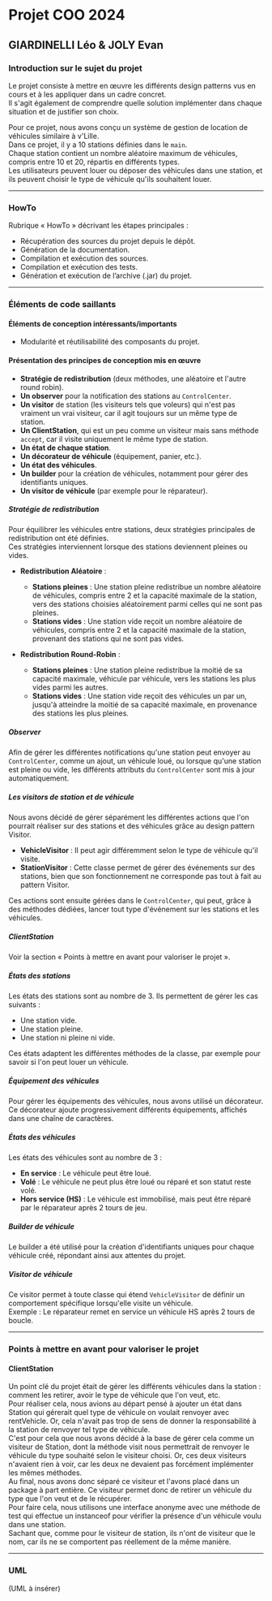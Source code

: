 # Projet COO 2024

## GIARDINELLI Léo & JOLY Evan

### Introduction sur le sujet du projet

Le projet consiste à mettre en œuvre les différents design patterns vus en cours et à les appliquer dans un cadre concret.  
Il s'agit également de comprendre quelle solution implémenter dans chaque situation et de justifier son choix.

Pour ce projet, nous avons conçu un système de gestion de location de véhicules similaire à v'Lille.  
Dans ce projet, il y a 10 stations définies dans le `main`.  
Chaque station contient un nombre aléatoire maximum de véhicules, compris entre 10 et 20, répartis en différents types.  
Les utilisateurs peuvent louer ou déposer des véhicules dans une station, et ils peuvent choisir le type de véhicule qu'ils souhaitent louer.

---

### HowTo

Rubrique « HowTo » décrivant les étapes principales :
- Récupération des sources du projet depuis le dépôt.
- Génération de la documentation.
- Compilation et exécution des sources.
- Compilation et exécution des tests.
- Génération et exécution de l’archive (.jar) du projet.

---

### Éléments de code saillants

#### Éléments de conception intéressants/importants

- Modularité et réutilisabilité des composants du projet.

#### Présentation des principes de conception mis en œuvre

- **Stratégie de redistribution** (deux méthodes, une aléatoire et l'autre round robin).
- **Un observer** pour la notification des stations au `ControlCenter`.
- **Un visitor** de station (les visiteurs tels que voleurs) qui n'est pas vraiment un vrai visiteur, car il agit toujours sur un même type de station.
- **Un ClientStation**, qui est un peu comme un visiteur mais sans méthode `accept`, car il visite uniquement le même type de station.
- **Un état de chaque station**.
- **Un décorateur de véhicule** (équipement, panier, etc.).
- **Un état des véhicules**.
- **Un builder** pour la création de véhicules, notamment pour gérer des identifiants uniques.
- **Un visitor de véhicule** (par exemple pour le réparateur).

##### Stratégie de redistribution

Pour équilibrer les véhicules entre stations, deux stratégies principales de redistribution ont été définies.  
Ces stratégies interviennent lorsque des stations deviennent pleines ou vides.

- **Redistribution Aléatoire** :
  - **Stations pleines** : Une station pleine redistribue un nombre aléatoire de véhicules, compris entre 2 et la capacité maximale de la station, vers des stations choisies aléatoirement parmi celles qui ne sont pas pleines.
  - **Stations vides** : Une station vide reçoit un nombre aléatoire de véhicules, compris entre 2 et la capacité maximale de la station, provenant des stations qui ne sont pas vides.

- **Redistribution Round-Robin** :
  - **Stations pleines** : Une station pleine redistribue la moitié de sa capacité maximale, véhicule par véhicule, vers les stations les plus vides parmi les autres.
  - **Stations vides** : Une station vide reçoit des véhicules un par un, jusqu'à atteindre la moitié de sa capacité maximale, en provenance des stations les plus pleines.

##### Observer

Afin de gérer les différentes notifications qu'une station peut envoyer au `ControlCenter`, comme un ajout, un véhicule loué, ou lorsque qu'une station est pleine ou vide, les différents attributs du `ControlCenter` sont mis à jour automatiquement.

##### Les visitors de station et de véhicule

Nous avons décidé de gérer séparément les différentes actions que l'on pourrait réaliser sur des stations et des véhicules grâce au design pattern Visitor.

- **VehicleVisitor** : Il peut agir différemment selon le type de véhicule qu'il visite.
- **StationVisitor** : Cette classe permet de gérer des événements sur des stations, bien que son fonctionnement ne corresponde pas tout à fait au pattern Visitor.

Ces actions sont ensuite gérées dans le `ControlCenter`, qui peut, grâce à des méthodes dédiées, lancer tout type d'événement sur les stations et les véhicules.

##### ClientStation

Voir la section « Points à mettre en avant pour valoriser le projet ».

##### États des stations

Les états des stations sont au nombre de 3. Ils permettent de gérer les cas suivants :
- Une station vide.
- Une station pleine.
- Une station ni pleine ni vide.

Ces états adaptent les différentes méthodes de la classe, par exemple pour savoir si l'on peut louer un véhicule.

##### Équipement des véhicules

Pour gérer les équipements des véhicules, nous avons utilisé un décorateur.  
Ce décorateur ajoute progressivement différents équipements, affichés dans une chaîne de caractères.

##### États des véhicules

Les états des véhicules sont au nombre de 3 :
- **En service** : Le véhicule peut être loué.
- **Volé** : Le véhicule ne peut plus être loué ou réparé et son statut reste volé.
- **Hors service (HS)** : Le véhicule est immobilisé, mais peut être réparé par le réparateur après 2 tours de jeu.

##### Builder de véhicule

Le builder a été utilisé pour la création d'identifiants uniques pour chaque véhicule créé, répondant ainsi aux attentes du projet.

##### Visitor de véhicule

Ce visitor permet à toute classe qui étend `VehicleVisitor` de définir un comportement spécifique lorsqu'elle visite un véhicule.  
Exemple : Le réparateur remet en service un véhicule HS après 2 tours de boucle.

---

### Points à mettre en avant pour valoriser le projet

#### ClientStation

Un point clé du projet était de gérer les différents véhicules dans la station : comment les retirer, avoir le type de véhicule que l'on veut, etc.  
Pour réaliser cela, nous avions au départ pensé à ajouter un état dans Station qui gérerait quel type de véhicule on voulait renvoyer avec rentVehicle. Or, cela n'avait pas trop de sens de donner la responsabilité à la station de renvoyer tel type de véhicule.  
C'est pour cela que nous avons décidé à la base de gérer cela comme un visiteur de Station, dont la méthode visit nous permettrait de renvoyer le véhicule du type souhaité selon le visiteur choisi. Or, ces deux visiteurs n'avaient rien à voir, car les deux ne devaient pas forcément implémenter les mêmes méthodes.  
Au final, nous avons donc séparé ce visiteur et l'avons placé dans un package à part entière. Ce visiteur permet donc de retirer un véhicule du type que l'on veut et de le récupérer.  
Pour faire cela, nous utilisons une interface anonyme avec une méthode de test qui effectue un instanceof pour vérifier la présence d'un véhicule voulu dans une station.  
Sachant que, comme pour le visiteur de station, ils n'ont de visiteur que le nom, car ils ne se comportent pas réellement de la même manière.

---

### UML

(UML à insérer)